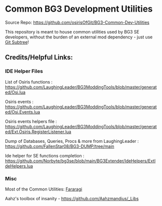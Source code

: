# Common BG3 Development Utilities

Source Repo: https://github.com/osirisOfGit/BG3-Common-Dev-Utilities

This repository is meant to house common utilities used by BG3 SE developers, without the burden of an external mod dependency - just use [Git Subtree](https://gist.github.com/SKempin/b7857a6ff6bddb05717cc17a44091202)!

## Credits/Helpful Links:

### IDE Helper Files

List of Osiris functions :
https://github.com/LaughingLeader/BG3ModdingTools/blob/master/generated/Osi.lua

Osiris events : 
https://github.com/LaughingLeader/BG3ModdingTools/blob/master/generated/Osi.Events.lua

Osiris events helpers file :
https://github.com/LaughingLeader/BG3ModdingTools/blob/master/generated/Ext.Osiris.RegisterListener.lua

Dump of Databases, Queries, Procs & more from LaughingLeader :
https://github.com/FallenStar08/BG3-DUMP/tree/main

Ide helper for SE functions completion : 
https://github.com/Norbyte/bg3se/blob/main/BG3Extender/IdeHelpers/ExtIdeHelpers.lua

### Misc

Most of the Common Utilities: [Fararagi](https://next.nexusmods.com/profile/Fararagi?gameId=3474)

Aahz's toolbox of insanity - https://github.com/Aahzmandius/_Libs
